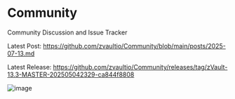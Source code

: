 # Community
Community Discussion and Issue Tracker

Latest Post: https://github.com/zvaultio/Community/blob/main/posts/2025-07-13.md

Latest Release: https://github.com/zvaultio/Community/releases/tag/zVault-13.3-MASTER-202505042329-ca844f8808


![image](https://github.com/user-attachments/assets/c30491b1-3cf8-41c5-83fc-bca577776696)
